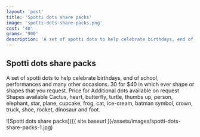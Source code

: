 ```yaml
---
layout: 'post'
title: 'Spotti dots share packs'
image: 'spotti-dots-share-packs.png'
cost: '40'
grams: '900'
description: 'A set of spotti dots to help celebrate birthdays, end of school, performances and many other occasions.'
---
```


## Spotti dots share packs

A set of spotti dots to help celebrate birthdays, end of school, performances and many other occasions. 30 for $40 in which ever shape or shapes that you request. Price for Additional dots available on request Shapes available Cactus, heart, butterfly, turtle, thumbs up, person, elephant, star, plane, cupcake, frog, cat, ice-cream, batman symbol, crown, truck, shoe, rocket, dinosaur and foot.

![Spotti dots share packs]({{ site.baseurl }}/assets/images/spotti-dots-share-packs-1.jpg)
